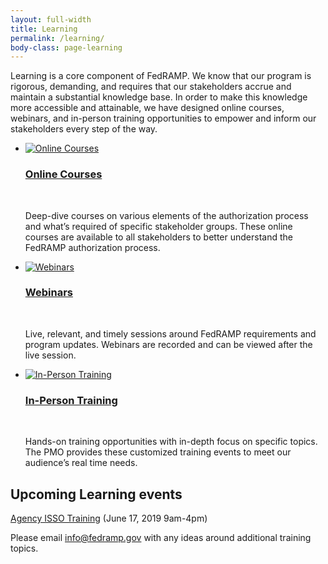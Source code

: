 ```yaml
---
layout: full-width
title: Learning
permalink: /learning/
body-class: page-learning
---
```


Learning is a core component of FedRAMP. We know that our program is rigorous, demanding, and requires that our stakeholders accrue and maintain a substantial knowledge base. In order to make this knowledge more accessible and attainable, we have designed online courses, webinars, and in-person training opportunities to empower and inform our stakeholders every step of the way. 

<ul class="learning-group">
	<li class="online">
		<a href="{{site.baseurl}}/learning/online-courses"><img src="{{site.baseurl}}/assets/img/training-icon.png" alt="Online Courses" title="Online Courses"></a>
		<a href="{{site.baseurl}}/learning/online-courses"><h3>Online Courses</h3></a><br>
		<p>Deep-dive courses on various elements of the authorization process and what’s required of specific stakeholder groups. These online courses are available to all stakeholders to better understand the FedRAMP authorization process.</p>
	</li>
	<li class="webinars">
		<a href="{{site.baseurl}}/learning/webinars"><img src="{{site.baseurl}}/assets/img/webinar-icon.png" alt="Webinars" title="Webinars"></a>
		<a href="{{site.baseurl}}/learning/webinars"><h3>Webinars</h3></a><br>
		<p>Live, relevant, and timely sessions around FedRAMP requirements and program updates. Webinars are recorded and can be viewed after the live session.</p>
	</li>
	<li class="in-person">
		<a href="{{site.baseurl}}/learning/in-person-training"><img src="{{site.baseurl}}/assets/img/in-person-icon.png" alt="In-Person Training" title="In-Person Training"></a>
		<a href="{{site.baseurl}}/learning/in-person-training"><h3>In-Person Training</h3></a><br>
		<p>Hands-on training opportunities with in-depth focus on specific topics. The PMO provides these customized training events to meet our audience’s real time needs.</p>
	</li>
</ul>
<div class="learning-events">
<h2>Upcoming Learning events </h2>
<p><a href="https://www.eventbrite.com/e/fedramp-agency-isso-training-june-2019-tickets-58997377745" target="_blank">Agency ISSO Training</a> (June 17, 2019 9am-4pm)</p>




<p>Please email <a href="info@fedramp.gov">info@fedramp.gov</a> with any ideas around additional training topics.</p>
</div>

